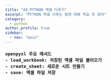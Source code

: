 ```yaml
---
title: "44_PYTHON 엑셀 다루기"
excerpt: "PYTHON 엑셀 다루는 법에 대해 학습 후 정리"
category: 
  - python
author_profile: true
sidebar:
  - nav: "main" 
---
```

<h4>
<pre>
openpyxl 주요 메서드
- load_workbook: 저장된 엑셀 파일 불러오기
- create_sheet: 새로운 시트 만들기
- save: 엑셀 파일 저장
</pre>
</h4>
